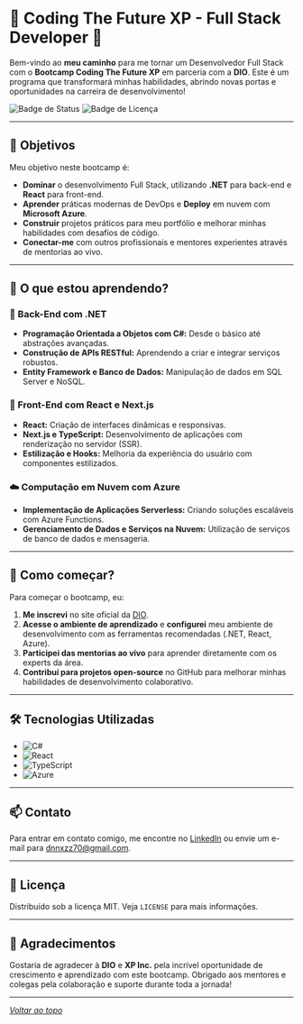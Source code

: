 # 🌟 Coding The Future XP - Full Stack Developer 🚀

Bem-vindo ao **meu caminho** para me tornar um Desenvolvedor Full Stack com o **Bootcamp Coding The Future XP** em parceria com a **DIO**. Este é um programa que transformará minhas habilidades, abrindo novas portas e oportunidades na carreira de desenvolvimento!

![Badge de Status](https://img.shields.io/badge/status-concluindo-4caf50)
![Badge de Licença](https://img.shields.io/badge/licença-MIT-brightgreen)

---

## 🎯 Objetivos

Meu objetivo neste bootcamp é:

- **Dominar** o desenvolvimento Full Stack, utilizando **.NET** para back-end e **React** para front-end.
- **Aprender** práticas modernas de DevOps e **Deploy** em nuvem com **Microsoft Azure**.
- **Construir** projetos práticos para meu portfólio e melhorar minhas habilidades com desafios de código.
- **Conectar-me** com outros profissionais e mentores experientes através de mentorias ao vivo.

---

## 📝 O que estou aprendendo?

### 🔧 Back-End com .NET
- **Programação Orientada a Objetos com C#:** Desde o básico até abstrações avançadas.
- **Construção de APIs RESTful:** Aprendendo a criar e integrar serviços robustos.
- **Entity Framework e Banco de Dados:** Manipulação de dados em SQL Server e NoSQL.

### 🎨 Front-End com React e Next.js
- **React:** Criação de interfaces dinâmicas e responsivas.
- **Next.js e TypeScript:** Desenvolvimento de aplicações com renderização no servidor (SSR).
- **Estilização e Hooks:** Melhoria da experiência do usuário com componentes estilizados.

### ☁️ Computação em Nuvem com Azure
- **Implementação de Aplicações Serverless:** Criando soluções escaláveis com Azure Functions.
- **Gerenciamento de Dados e Serviços na Nuvem:** Utilização de serviços de banco de dados e mensageria.

---

## 🚀 Como começar?

Para começar o bootcamp, eu:

1. **Me inscrevi** no site oficial da [DIO](https://www.dio.me).
2. **Acesse o ambiente de aprendizado** e **configurei** meu ambiente de desenvolvimento com as ferramentas recomendadas (.NET, React, Azure).
3. **Participei das mentorias ao vivo** para aprender diretamente com os experts da área.
4. **Contribuí para projetos open-source** no GitHub para melhorar minhas habilidades de desenvolvimento colaborativo.

---

## 🛠 Tecnologias Utilizadas

- ![C#](https://img.shields.io/badge/-C%23-239120?style=flat&logo=c-sharp&logoColor=white)
- ![React](https://img.shields.io/badge/-React-61DAFB?style=flat&logo=react&logoColor=white)
- ![TypeScript](https://img.shields.io/badge/-TypeScript-007ACC?style=flat&logo=typescript&logoColor=white)
- ![Azure](https://img.shields.io/badge/-Azure-0089D6?style=flat&logo=microsoft-azure&logoColor=white)

---

## 📫 Contato

Para entrar em contato comigo, me encontre no [LinkedIn](https://www.linkedin.com/in/daniel-neri-51a7b12b3/) ou envie um e-mail para dnnxzz70@gmail.com.

---

## 📜 Licença

Distribuído sob a licença MIT. Veja `LICENSE` para mais informações.

---

## 🌟 Agradecimentos

Gostaria de agradecer à **DIO** e **XP Inc.** pela incrível oportunidade de crescimento e aprendizado com este bootcamp. Obrigado aos mentores e colegas pela colaboração e suporte durante toda a jornada!

---

*[Voltar ao topo](#)*
